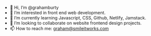 - 👋  Hi, I’m @grahamburty
- 👀  I’m interested in front end web development.
- 🌱  I’m currently learning Javascript, CSS, Github, Netlify, Jamstack.
- 💞️  I’m looking to collaborate on website frontend design projects.
- 📫  How to reach me: graham@smileitworks.com

<!---
grahamburty/grahamburty is a ✨ special ✨ repository because its `README.md` (this file) appears on your GitHub profile.
You can click the Preview link to take a look at your changes.
--->
